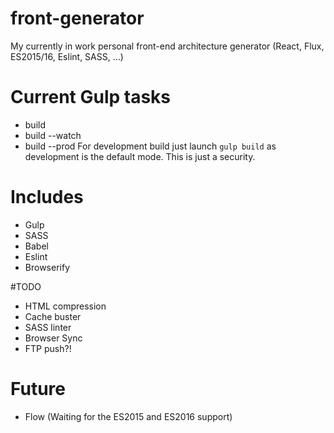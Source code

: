 # front-generator
My currently in work personal front-end architecture generator (React, Flux, ES2015/16, Eslint, SASS, ...)


# Current Gulp tasks
- build
- build --watch
- build --prod
For development build just launch `gulp build` as development is the default mode.
This is just a security.


# Includes
- Gulp
- SASS
- Babel
- Eslint
- Browserify


#TODO
- HTML compression
- Cache buster
- SASS linter
- Browser Sync
- FTP push?!


# Future
- Flow (Waiting for the ES2015 and ES2016 support)
